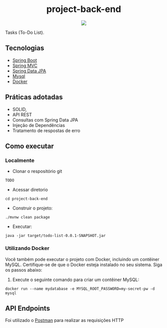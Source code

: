  <h1 align="center">
    project-back-end
</h1>
<p align="center">
    <img src="https://img.shields.io/badge/Java-SpringBoot-black">
</p>

Tasks (To-Do List). 

## Tecnologias

- [Spring Boot](https://spring.io/projects/spring-boot)
- [Spring MVC](https://docs.spring.io/spring-framework/reference/web/webmvc.html)
- [Spring Data JPA](https://spring.io/projects/spring-data-jpa)
- [Mysql](https://dev.mysql.com/downloads/)
- [Docker](https://www.docker.com/get-started/)

## Práticas adotadas

- SOLID,
- API REST
- Consultas com Spring Data JPA
- Injeção de Dependências
- Tratamento de respostas de erro

## Como executar

### Localmente
- Clonar o respositório git
```
TODO
```
- Acessar diretorio
```
cd project-back-end
```
- Construir o projeto:
```
./mvnw clean package
```
- Executar:
```
java -jar target/todo-list-0.0.1-SNAPSHOT.jar
```

### Utilizando Docker

Você também pode executar o projeto com Docker, incluindo um contêiner MySQL. Certifique-se de que o Docker esteja instalado no seu sistema. 
Siga os passos abaixo:
1. Execute o seguinte comando para criar um contêiner MySQL:
```
docker run --name mydatabase -e MYSQL_ROOT_PASSWORD=my-secret-pw -d mysql
```
## API Endpoints

Foi utilizado o [Postman](https://www.postman.com/) para realizar as requisições HTTP
